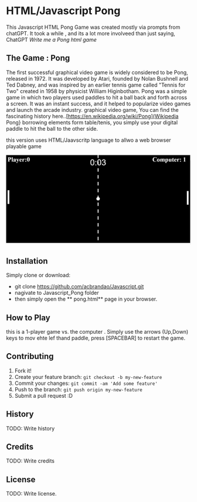 # HTML/Javascript Pong 
This Javascript HTML Pong Game was created mostly via prompts from chatGPT. It took a while , and its a lot more involveed than 
just saying, ChatGPT *Write me a Pong html game*

## The Game  : Pong

The first successful graphical video game is widely considered to be Pong, released in 1972. It was developed by Atari, founded by Nolan Bushnell and Ted Dabney, and was inspired by an earlier tennis game called "Tennis for Two" created in 1958 by physicist William Higinbotham. Pong was a simple game in which two players used paddles to hit a ball back and forth across a screen. It was an instant success, and it helped to popularize video games and launch the arcade industry.  graphical video game, You can find the fascinating history here..[https://en.wikipedia.org/wiki/Pong](Wikipedia Pong} borrowing elements form table/tenis, you simply use your digital paddle to hit the ball to the other side. 

this version uses HTML/Jaavscritp language to allwo a web browser playable game

![HTML Pong](pong-html.png)

## Installation
Simply clone  or download:

- git clone https://github.com/acbrandao/Javascript.git
- nagivate to Javascript_Pong folder
-  then simply open the ** pong.html** page in your browser.

## How to Play

 this is a 1-player game vs. the computer . Simply use the arrows (Up,Down) keys to mov ehte lef thand paddle, press [SPACEBAR] to restart the game.

## Contributing
1. Fork it!
2. Create your feature branch: `git checkout -b my-new-feature`
3. Commit your changes: `git commit -am 'Add some feature'`
4. Push to the branch: `git push origin my-new-feature`
5. Submit a pull request :D
## History
TODO: Write history
## Credits
TODO: Write credits
## License
TODO: Write license.

